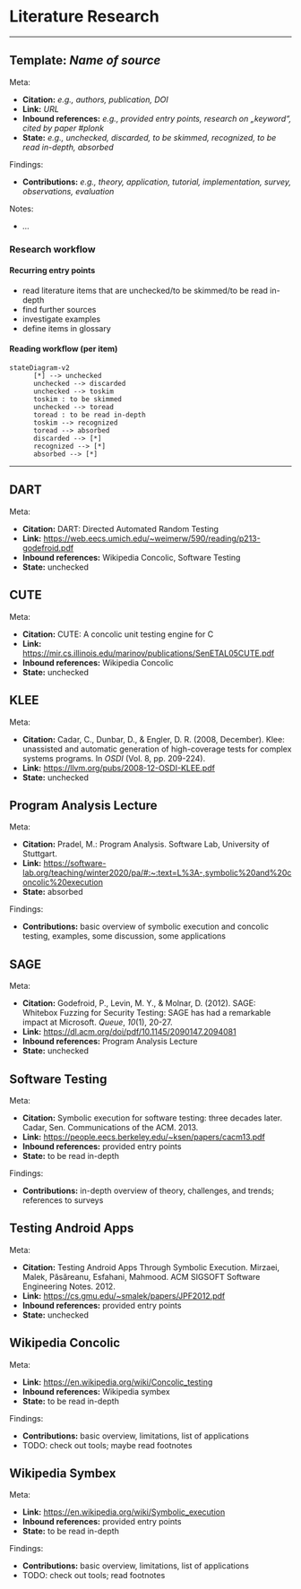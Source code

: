 # Literature Research

---

## Template: *Name of source*

Meta:

- **Citation:** *e.g., authors, publication, DOI*
- **Link:** *URL*
- **Inbound references:** *e.g., provided entry points, research on „keyword“, cited by paper #plonk*
- **State:** *e.g., unchecked, discarded, to be skimmed, recognized, to be read in-depth, absorbed*

Findings:

- **Contributions:** *e.g., theory, application, tutorial, implementation, survey, observations, evaluation*

Notes:

- *…*

### Research workflow

#### Recurring entry points

- read literature items that are unchecked/to be skimmed/to be read in-depth
- find further sources
- investigate examples
- define items in glossary

#### Reading workflow (per item)

```mermaid
stateDiagram-v2
      [*] --> unchecked
      unchecked --> discarded
      unchecked --> toskim
      toskim : to be skimmed
      unchecked --> toread
      toread : to be read in-depth
      toskim --> recognized
      toread --> absorbed
      discarded --> [*]
      recognized --> [*]
      absorbed --> [*]
```

---

## DART

Meta:

- **Citation:** DART: Directed Automated Random Testing
- **Link:** <https://web.eecs.umich.edu/~weimerw/590/reading/p213-godefroid.pdf>
- **Inbound references:** Wikipedia Concolic, Software Testing
- **State:** unchecked

## CUTE

Meta:

- **Citation:** CUTE: A concolic unit testing engine for C
- **Link:** <https://mir.cs.illinois.edu/marinov/publications/SenETAL05CUTE.pdf>
- **Inbound references:** Wikipedia Concolic
- **State:** unchecked

## KLEE

Meta:

- **Citation:** Cadar, C., Dunbar, D., & Engler, D. R. (2008, December). Klee: unassisted and automatic generation of high-coverage tests for complex systems programs. In *OSDI* (Vol. 8, pp. 209-224).
- **Link:** <https://llvm.org/pubs/2008-12-OSDI-KLEE.pdf>
- **State:** unchecked

## Program Analysis Lecture

Meta:

- **Citation:** Pradel, M.: Program Analysis. Software Lab, University of Stuttgart.
- **Link:** <https://software-lab.org/teaching/winter2020/pa/#:~:text=L%3A-,symbolic%20and%20concolic%20execution>
- **State:** absorbed

Findings:

- **Contributions:** basic overview of symbolic execution and concolic testing, examples, some discussion, some applications

## SAGE

Meta:

- **Citation:** Godefroid, P., Levin, M. Y., & Molnar, D. (2012). SAGE: Whitebox Fuzzing for Security Testing: SAGE has had a remarkable impact at Microsoft. *Queue*, *10*(1), 20-27.
- **Link:** <https://dl.acm.org/doi/pdf/10.1145/2090147.2094081>
- **Inbound references:** Program Analysis Lecture
- **State:** unchecked

## Software Testing

Meta:

- **Citation:** Symbolic execution for software testing: three decades later. Cadar, Sen. Communications of the ACM. 2013.
- **Link:** <https://people.eecs.berkeley.edu/~ksen/papers/cacm13.pdf>
- **Inbound references:** provided entry points
- **State:** to be read in-depth

Findings:

- **Contributions:** in-depth overview of theory, challenges, and trends; references to surveys

## Testing Android Apps

Meta:

- **Citation:** Testing Android Apps Through Symbolic Execution. Mirzaei, Malek, Păsăreanu, Esfahani, Mahmood. ACM SIGSOFT Software Engineering Notes. 2012.
- **Link:** <https://cs.gmu.edu/~smalek/papers/JPF2012.pdf>
- **Inbound references:** provided entry points
- **State:** unchecked

## Wikipedia Concolic

Meta:

- **Link:** https://en.wikipedia.org/wiki/Concolic_testing
- **Inbound references:** Wikipedia symbex
- **State:** to be read in-depth

Findings:

- **Contributions:** basic overview, limitations, list of applications
- TODO: check out tools; maybe read footnotes

## Wikipedia Symbex

Meta:

- **Link:** <https://en.wikipedia.org/wiki/Symbolic_execution>
- **Inbound references:** provided entry points
- **State:** to be read in-depth

Findings:

- **Contributions:** basic overview, limitations, list of applications
- TODO: check out tools; read footnotes
